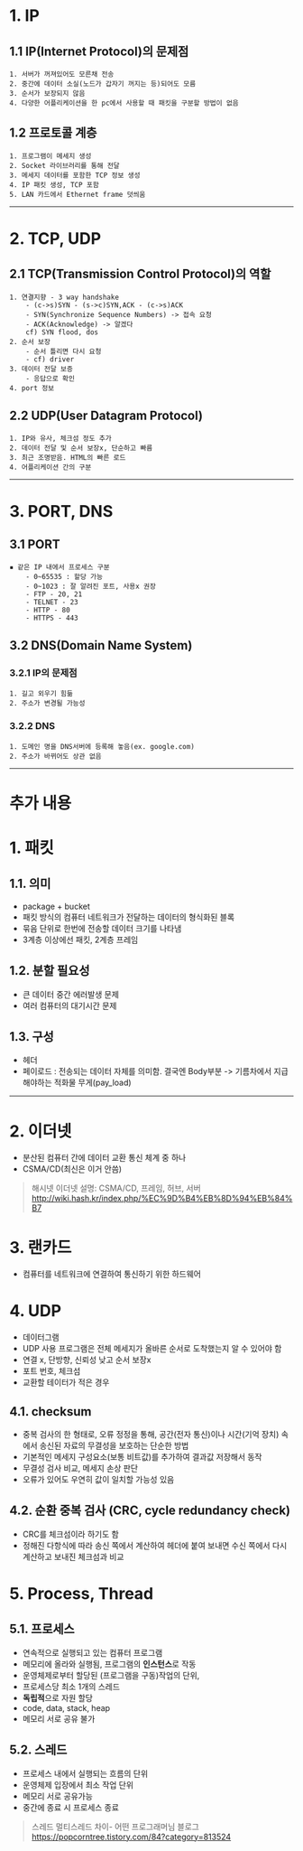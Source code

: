 
1\. IP
===================
## 1.1 IP(Internet Protocol)의 문제점
    1. 서버가 꺼져있어도 모른채 전송
    2. 중간에 데이터 소실(노드가 갑자기 꺼지는 등)되어도 모름
    3. 순서가 보장되지 않음
    4. 다양한 어플리케이션을 한 pc에서 사용할 때 패킷을 구분할 방법이 없음
## 1.2 프로토콜 계층
    1. 프로그램이 메세지 생성
    2. Socket 라이브러리를 통해 전달
    3. 메세지 데이터를 포함한 TCP 정보 생성
    4. IP 패킷 생성, TCP 포함
    5. LAN 카드에서 Ethernet frame 덧씌움
***

2\. TCP, UDP
===================
## 2.1 TCP(Transmission Control Protocol)의 역할
    1. 연결지향 - 3 way handshake
        - (c->s)SYN - (s->c)SYN,ACK - (c->s)ACK
        - SYN(Synchronize Sequence Numbers) -> 접속 요청
        - ACK(Acknowledge) -> 알겠다
        cf) SYN flood, dos
    2. 순서 보장
        - 순서 틀리면 다시 요청
        - cf) driver
    3. 데이터 전달 보증
        - 응답으로 확인
    4. port 정보
## 2.2 UDP(User Datagram Protocol)
    1. IP와 유사, 체크섬 정도 추가
    2. 데이터 전달 및 순서 보장x, 단순하고 빠름
    3. 최근 조명받음. HTML의 빠른 로드
    4. 어플리케이션 간의 구분
***

3\. PORT, DNS
===================
## 3.1 PORT
    ▪︎ 같은 IP 내에서 프로세스 구분
        - 0~65535 : 할당 가능
        - 0~1023 : 잘 알려진 포트, 사용x 권장
        - FTP - 20, 21
        - TELNET - 23
        - HTTP - 80
        - HTTPS - 443
## 3.2 DNS(Domain Name System)
### 3.2.1 IP의 문제점
    1. 길고 외우기 힘듦
    2. 주소가 변경될 가능성
### 3.2.2 DNS
    1. 도메인 명을 DNS서버에 등록해 놓음(ex. google.com)
    2. 주소가 바뀌어도 상관 없음
***  
추가 내용
============
# 1. 패킷
## 1.1. 의미
- package + bucket
- 패킷 방식의 컴퓨터 네트워크가 전달하는 데이터의 형식화된 블록
- 묶음 단위로 한번에 전송할 데이터 크기를 나타냄
- 3계층 이상에선 패킷, 2계층 프레임
## 1.2. 분할 필요성
- 큰 데이터 중간 에러발생 문제
- 여러 컴퓨터의 대기시간 문제
## 1.3. 구성
- 헤더
- 페이로드 : 전송되는 데이터 자체를 의미함. 결국엔 Body부분 -> 기름차에서 지급해야하는 적화물 무게(pay_load)
***

# 2. 이더넷
- 분산된 컴퓨터 간에 데이터 교환 통신 체계 중 하나
- CSMA/CD(최신은 이거 안씀)
>해시넷 이더넷 설명: CSMA/CD, 프레임, 허브, 서버  
http://wiki.hash.kr/index.php/%EC%9D%B4%EB%8D%94%EB%84%B7

# 3. 랜카드
- 컴퓨터를 네트워크에 연결하여 통신하기 위한 하드웨어

# 4. UDP
- 데이터그램 
- UDP 사용 프로그램은 전체 메세지가 올바른 순서로 도착했는지 알 수 있어야 함
- 연결 x, 단방향, 신뢰성 낮고 순서 보장x
- 포트 번호, 체크섬 
- 교환할 테이터가 적은 경우 

## 4.1. checksum
- 중복 검사의 한 형태로, 오류 정정을 통해, 공간(전자 통신)이나 시간(기억 장치) 속에서 송신된 자료의 무결성을 보호하는 단순한 방법
- 기본적인 메세지 구성요소(보통 비트값)를 추가하여 결과값 저장해서 동작
- 무결성 검사 비교, 메세지 손상 판단
- 오류가 있어도 우연히 값이 일치할 가능성 있음
## 4.2. 순환 중복 검사 (CRC, cycle redundancy check) 
- CRC를 체크섬이라 하기도 함
- 정해진 다항식에 따라 송신 쪽에서 계산하여 헤더에 붙여 보내면 수신 쪽에서 다시 계산하고 보내진 체크섬과 비교

# 5. Process, Thread
## 5.1. 프로세스
- 연속적으로 실행되고 있는 컴퓨터 프로그램
- 메모리에 올라와 실행됨, 프로그램의 **인스턴스**로 작동
- 운영체제로부터 할당된 (프로그램을 구동)작업의 단위,
- 프로세스당 최소 1개의 스레드
- **독립적**으로 자원 할당
- code, data, stack, heap
- 메모리 서로 공유 불가
## 5.2. 스레드
- 프로세스 내에서 실행되는 흐름의 단위
- 운영체제 입장에서 최소 작업 단위
- 메모리 서로 공유가능
- 중간에 종료 시 프로세스 종료
>스레드 멀티스레드 차이- 어떤 프로그래머님 블로그 
https://popcorntree.tistory.com/84?category=813524
